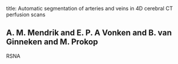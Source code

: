 title: Automatic segmentation of arteries and veins in 4D cerebral CT perfusion scans

## A. M. Mendrik and E. P. A Vonken and B. van Ginneken and M. Prokop
RSNA

